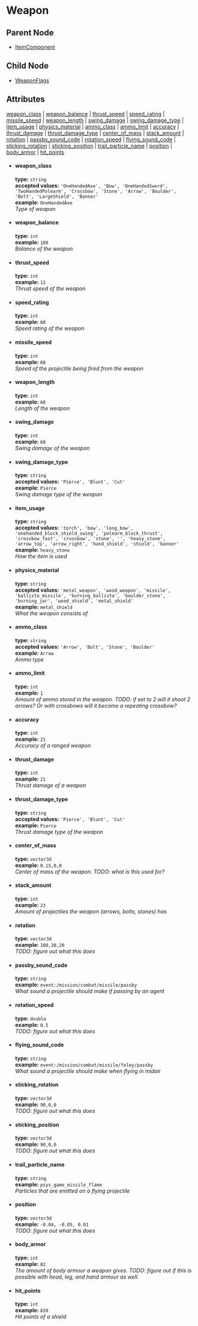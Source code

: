 # Weapon

## Parent Node
- [ItemComponent](../../ItemComponent)

## Child Node
- [WeaponFlags](WeaponFlags)

## Attributes
[weapon_class](#weapon_class) | [weapon_balance](#weapon_balance) | [thrust_speed](#thrust_speed) | [speed_rating](#speed_rating) | [missile_speed](#missile_speed) | [weapon_length](#weapon_length) | [swing_damage](#swing_damage) | [swing_damage_type](#swing_damage_type) | [item_usage](#item_usage) | [physics_material](#physics_material) | [ammo_class](#ammo_class) | [ammo_limit](#ammo_limit) | [accuracy](#accuracy) | [thrust_damage](#thrust_damage) | [thrust_damage_type](#thrust_damage_type) | [center_of_mass](#center_of_mass) | [stack_amount](#stack_amount) | [rotation](#rotation) | [passby_sound_code](#passby_sound_code) | [rotation_speed](#rotation_speed) | [flying_sound_code](#flying_sound_code) | [sticking_rotation](#sticking_rotation) | [sticking_position](#sticking_position) | [trail_particle_name](#trail_particle_name) | [position](#position) | [body_armor](#body_armor) | [hit_points](#hit_points)

- #### weapon_class
  **type:**  `string`  
  **accepted values:** `'OneHandedAxe', 'Bow', 'OneHandedSword', 'TwoHandedPolearm', 'Crossbow', 'Stone', 'Arrow', 'Boulder', 'Bolt', 'LargeShield', 'Banner'`  
  **example:** `OneHandedAxe`  
  *Type of weapon*  
  
- #### weapon_balance
  **type:**  `int`  
  **example:** `100`  
  *Balance of the weapon*  
  
- #### thrust_speed
  **type:**  `int`  
  **example:** `12`  
  *Thrust speed of the weapon*  
  
- #### speed_rating
  **type:**  `int`  
  **example:** `60`  
  *Speed rating of the weapon*  
  
- #### missile_speed
  **type:**  `int`  
  **example:** `60`  
  *Speed of the projectile being fired from the weapon*  
  
- #### weapon_length
  **type:**  `int`  
  **example:** `60`  
  *Length of the weapon*  
  
- #### swing_damage
  **type:**  `int`  
  **example:** `60`  
  *Swing damage of the weapon*  
  
- #### swing_damage_type
  **type:**  `string`  
  **accepted values:** `'Pierce', 'Blunt', 'Cut'`   
  **example:** `Pierce`  
  *Swing damage type of the weapon*  
  
- #### item_usage
  **type:**  `string`  
  **accepted values:** `'torch', 'bow', 'long_bow', 'onehanded_block_shield_swing', 'polearm_block_thrust', 'crossbow_fast', 'crossbow', 'stone', '', 'heavy_stone', 'arrow_top', 'arrow_right', 'hand_shield', 'shield', 'banner'`   
  **example:** `heavy_stone`  
  *How the item is used*  
  
- #### physics_material
  **type:**  `string`  
  **accepted values:** `'metal_weapon', 'wood_weapon', 'missile', 'ballista_missile', 'burning_ballista', 'boulder_stone', 'burning_jar', 'wood_shield', 'metal_shield'`   
  **example:** `metal_shield`  
  *What the weapon consists of*  
  
- #### ammo_class
  **type:**  `string`  
  **accepted values:** `'Arrow', 'Bolt', 'Stone', 'Boulder'`   
  **example:** `Arrow`  
  *Ammo type*  
  
- #### ammo_limit
  **type:**  `int`   
  **example:** `1`  
  *Amount of ammo stored in the weapon. TODO: if set to 2 will it shoot 2 arrows? Or with crossbows will it become a repeating crossbow?*   
- #### accuracy
  **type:**  `int`   
  **example:** `21`  
  *Accuracy of a ranged weapon*   
  
- #### thrust_damage
  **type:**  `int`   
  **example:** `21`  
  *Thrust damage of a weapon*   
  
- #### thrust_damage_type
  **type:**  `string`  
  **accepted values:** `'Pierce', 'Blunt', 'Cut'`   
  **example:** `Pierce`  
  *Thrust damage type of the weapon*  
  
- #### center_of_mass
  **type:**  `vector3d`  
  **example:** `0.15,0,0`  
  *Center of mass of the weapon. TODO: what is this used for?*  
  
- #### stack_amount
  **type:**  `int`  
  **example:** `23`  
  *Amount of projectiles the weapon (arrows, bolts, stones) has*  
  
- #### rotation
  **type:**  `vector3d`  
  **example:** `100,30,20`  
  *TODO: figure out what this does*  
  
- #### passby_sound_code
  **type:**  `string`  
  **example:** `event:/mission/combat/missile/passby`  
  *What sound a projectile should make if passing by an agent*  
  
- #### rotation_speed
  **type:**  `double`  
  **example:** `0.5`  
  *TODO: figure out what this does*  
  
- #### flying_sound_code
  **type:**  `string`  
  **example:** `event:/mission/combat/missile/foley/passby`  
  *What sound a projectile should make when flying in midair*  
  
- #### sticking_rotation
  **type:**  `vector3d`  
  **example:** `90,0,0`  
  *TODO: figure out what this does*  
  
- #### sticking_position
  **type:**  `vector3d`  
  **example:** `90,0,0`  
  *TODO: figure out what this does*  
  
- #### trail_particle_name
  **type:**  `string`  
  **example:** `psys_game_missile_flame`  
  *Particles that are emitted on a flying projectile*  
  
- #### position
  **type:**  `vector3d`  
  **example:** `-0.04, -0.05, 0.01`  
  *TODO: figure out what this does*  
  
- #### body_armor
  **type:**  `int`  
  **example:** `82`  
  *The amount of body armour a weapon gives. TODO: figure out if this is possible with head, leg, and hand armour as well.*  
  
- #### hit_points
  **type:**  `int`  
  **example:** `820`  
  *Hit points of a shield*  